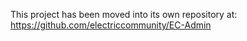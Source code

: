 This project has been moved into its own repository at:
	https://github.com/electriccommunity/EC-Admin
